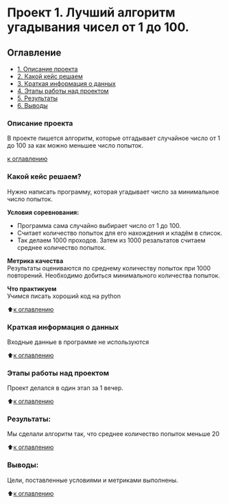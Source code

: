 # Проект 1. Лучший алгоритм угадывания чисел от 1 до 100.

## Оглавление

* [1. Описание проекта](https://github.com/orgail/URFU/tree/master/project_3/README.md#Описание-проекта)
* [2. Какой кейс решаем](https://github.com/orgail/URFU/tree/master/project_3/README.md#Какой-кейс-решаем)
* [3. Краткая информация о данных](https://github.com/orgail/URFU/tree/master/project_3/README.md#Краткая-информация-о-данных)
* [4. Этапы работы над проектом](https://github.com/orgail/URFU/tree/master/project_3/README.md#Этапы-работы-над-проектом)
* [5. Результаты](https://github.com/orgail/URFU/tree/master/project_3/README.md#Результаты)
* [6. Выводы](https://github.com/orgail/URFU/tree/master/project_3/README.md#Выводы)


### Описание проекта
В проекте пишется алгоритм, которые отгадывает случайное число от 1 до 100 за как можно меньшее число попыток.

[к оглавлению](https://github.com/orgail/URFU/tree/master/project_3/README.md#Оглавление)


### Какой кейс решаем?    
Нужно написать программу, которая угадывает число за минимальное число попыток.

**Условия соревнования:**  
- Программа сама случайно выбирает число от 1 до 100. 
- Считает количество попыток для его нахождения и кладём в список. 
- Так делаем 1000 проходов. Затем из 1000 резальтатов считаем среднее количество попыток.

**Метрика качества**     
Результаты оцениваются по среднему количеству попыток при 1000 повторений. Необходимо добиться минимального количества попыток.

**Что практикуем**     
Учимся писать хороший код на python

:arrow_up:[к оглавлению](https://github.com/orgail/URFU/tree/master/project_3/README.md#Оглавление)


### Краткая информация о данных
Входные данные в программе не используются
  
:arrow_up:[к оглавлению](https://github.com/orgail/URFU/tree/master/project_3/README.md#Оглавление)


### Этапы работы над проектом
Проект делался в один этап за 1 вечер.

:arrow_up:[к оглавлению](https://github.com/orgail/URFU/tree/master/project_3/README.md#Оглавление)


### Результаты: 
Мы сделали алгоритм так, что среднее количество попыток меньше 20

:arrow_up:[к оглавлению](https://github.com/orgail/URFU/tree/master/project_3/README.md#Оглавление)


### Выводы:  
Цели, поставленные условиями и метриками выполнены. 

:arrow_up:[к оглавлению](https://github.com/orgail/URFU/tree/master/project_3/README.md#Оглавление)
